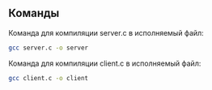## Команды

Команда для компиляции server.c в исполняемый файл:

```bash
gcc server.c -o server
```

Команда для компиляции client.c в исполняемый файл:

```bash
gcc client.c -o client
```
